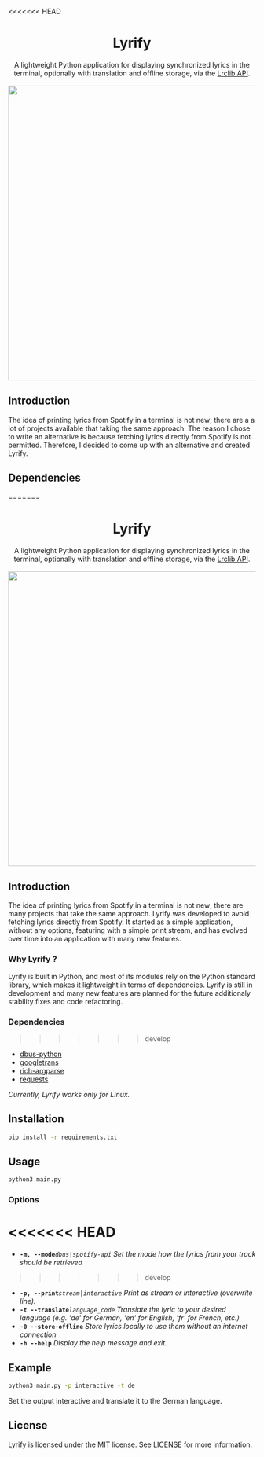 <<<<<<< HEAD
<div align="center">
<h1>Lyrify</h1>
A lightweight Python application for displaying synchronized lyrics in the terminal, optionally with translation and offline storage, via the <a href="https://lrclib.net">Lrclib API</a>.
<br></br>
<img src="https://github.com/user-attachments/assets/04e8f13c-f06f-45d4-860d-40eebce5edba" width="600"></img>

</div>

## Introduction

The idea of printing lyrics from Spotify in a terminal is not new; there are a a lot of projects available that taking the same approach. The reason I chose to write an alternative is because fetching lyrics directly from Spotify is not permitted. Therefore, I decided to come up with an alternative and created Lyrify.

## Dependencies 
=======

<div align="center">
<h1>Lyrify<br></h1>
A lightweight Python application for displaying synchronized lyrics in the terminal, optionally with translation and offline storage, via the <a href="https://lrclib.net">Lrclib API</a>.
<br></br>
<img src="https://github.com/user-attachments/assets/04e8f13c-f06f-45d4-860d-40eebce5edba" width="600"></img>
</div>


## Introduction

The idea of printing lyrics from Spotify in a terminal is not new; there are many projects that take the same approach. Lyrify was developed to avoid fetching lyrics directly from Spotify. It started as a simple application, without any options, featuring with a simple print stream, and has evolved over time into an application with many new features. 

### Why Lyrify ?

Lyrify is built in Python, and most of its modules rely on the Python standard library, which makes it lightweight in terms of dependencies. Lyrify is still in development and many new features are planned for the future additionaly stability fixes and code refactoring. 

### Dependencies 
>>>>>>> develop


- [dbus-python](https://pypi.org/project/dbus-python/)
- [googletrans](https://pypi.org/project/googletrans/)
- [rich-argparse](https://github.com/hamdanal/rich-argparse)
- [requests](https://github.com/psf/requests) 

_Currently, Lyrify works only for Linux._


## Installation
```bash
pip install -r requirements.txt
```

## Usage
```bash
python3 main.py
```

### Options

<<<<<<< HEAD
=======
- **```-m, --mode```**_```dbus|spotify-api```_  _Set the mode how the lyrics from your track should be retrieved_
>>>>>>> develop
- **```-p, --print```**_```stream|interactive```_  _Print as stream or interactive (overwrite line)._
- **```-t --translate```**_```language_code```_ _Translate the lyric to your desired language (e.g. 'de' for German, 'en' for English, 'fr' for French, etc.)_
- **```-0 --store-offline```** _Store lyrics locally to use them without an internet connection_
- **```-h --help```** _Display the help message and exit._

## Example

```bash
python3 main.py -p interactive -t de
```

Set the output interactive and translate it to the German language.


## License
Lyrify is licensed under the MIT license. See [LICENSE](https://github.com/newst4rt/Lyrify/blob/main/LICENSE) for more information.

